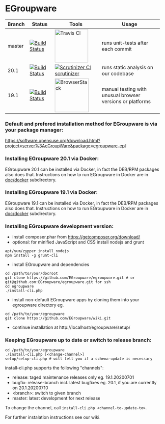 # EGroupware
| Branch | Status | Tools | Usage |
| ------ | ------ | ----- | ----- |
| master | [![Build Status](https://travis-ci.org/EGroupware/egroupware.svg?branch=master)](https://travis-ci.org/EGroupware/egroupware) | <img src="https://travis-ci.com/images/logos/TravisCI-Full-Color.png" width="108" alt="Travis CI"/> | runs unit-tests after each commit |
| 20.1 | [![Build Status](https://travis-ci.org/EGroupware/egroupware.svg?branch=20.1)](https://travis-ci.org/EGroupware/egroupware) | [![Scrutinizer CI](https://scrutinizer-ci.com/images/logo.png) scrutinizer](https://scrutinizer-ci.com/g/EGroupware/egroupware/) | runs static analysis on our codebase |
| 19.1 | [![Build Status](https://travis-ci.org/EGroupware/egroupware.svg?branch=19.1)](https://travis-ci.org/EGroupware/egroupware) | <img src="https://encrypted-tbn0.gstatic.com/images?q=tbn%3AANd9GcQ2scF5HUwLnJVnk2UhYwWpUXHmLQYNXM5yBw&usqp=CAU" width="110" alt="BrowserStack" /> | manual testing with unusual browser versions or platforms |

### Default and prefered installation method for EGroupware is via your package manager:

  https://software.opensuse.org/download.html?project=server%3AeGroupWare&package=egroupware-epl

### Installing EGroupware 20.1 via Docker:
EGroupware 20.1 can be installed via Docker, in fact the DEB/RPM packages also does that. Instructions on how to run EGroupware in Docker are in [doc/docker](https://github.com/EGroupware/egroupware/tree/20.1/doc/docker) subdirectory.

### Installing EGroupware 19.1 via Docker:
EGroupware 19.1 can be installed via Docker, in fact the DEB/RPM packages also does that. Instructions on how to run EGroupware in Docker are in [doc/docker](https://github.com/EGroupware/egroupware/tree/19.1/doc/docker) subdirectory.


### Installing EGroupware development version:
* install composer.phar from https://getcomposer.org/download/
* optional: for minified JavaScript and CSS install nodejs and grunt
```
apt/yum/zypper install nodejs
npm install -g grunt-cli
```
* install EGroupware and dependencies
```
cd /path/to/your/docroot
git clone https://github.com/EGroupware/egroupware.git # or git@github.com:EGroupware/egroupware.git for ssh
cd egroupware
./install-cli.php
```
* install non-default EGroupware apps by cloning them into your egroupware directory eg.
```
cd /path/to/your/egroupware
git clone https://github.com/EGroupware/wiki.git
```
* continue installation at http://localhost/egroupware/setup/

### Keeping EGroupware up to date or switch to release branch:
```
cd /path/to/your/egroupware
./install-cli.php [<change-channel>]
setup/setup-cli.php # will tell you if a schema-update is necessary
```
install-cli.php supports the following "channels":
- release: taged maintenance releases only eg. 19.1.20200701
- bugfix:  release-branch incl. latest bugfixes eg. 20.1, if you are currently on 20.1.20200710
- \<branch\>: switch to given branch 
- master:  latest development for next release

To change the channel, call ```install-cli.php <channel-to-update-to>```.

For further instalation instructions see our wiki.
